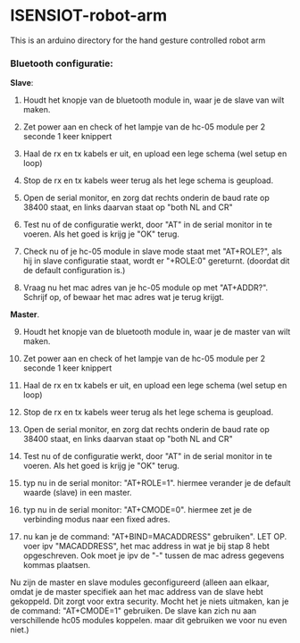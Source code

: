 # ISENSIOT-robot-arm



 This is an arduino directory for the hand gesture controlled robot arm


 ### Bluetooth configuratie:

 **Slave**:

 1. Houdt het knopje van de bluetooth module in, waar je de slave van wilt maken.
 2. Zet power aan en check of het lampje van de hc-05 module per 2 seconde 1 keer knippert
 3. Haal de rx en tx kabels er uit, en upload een lege schema (wel setup en loop)
 4. Stop de rx en tx kabels weer terug als het lege schema is geupload.

 5. Open de serial monitor, en zorg dat rechts onderin de baud rate op 38400 staat, en links daarvan staat op "both NL and CR"

 6. Test nu of de configuratie werkt, door "AT" in de serial monitor in te voeren. Als het goed is krijg je "OK" terug.
 7. Check nu of je hc-05 module in slave mode staat met "AT+ROLE?", als hij in slave configuratie staat, wordt er "+ROLE:0" gereturnt. (doordat dit de default configuration is.)
 8. Vraag nu het mac adres van je hc-05 module op met "AT+ADDR?". Schrijf op, of bewaar het mac adres wat je terug krijgt.


 **Master**.

 9. Houdt het knopje van de bluetooth module in, waar je de master van wilt maken.
 10. Zet power aan en check of het lampje van de hc-05 module per 2 seconde 1 keer knippert
 11. Haal de rx en tx kabels er uit, en upload een lege schema (wel setup en loop)
 12. Stop de rx en tx kabels weer terug als het lege schema is geupload.

 13. Open de serial monitor, en zorg dat rechts onderin de baud rate op 38400 staat, en links daarvan staat op "both NL and CR"

 14. Test nu of de configuratie werkt, door "AT" in de serial monitor in te voeren. Als het goed is krijg je "OK" terug.
 15. typ nu in de serial monitor: "AT+ROLE=1". hiermee verander je de default waarde (slave) in een master.
 16. typ nu in de serial monitor: "AT+CMODE=0". hiermee zet je de verbinding modus naar een fixed adres.
 17. nu kan je de command: "AT+BIND=MACADDRESS" gebruiken". LET OP. voer ipv "MACADDRESS", het mac address in wat je bij stap 8 hebt opgeschreven. Ook moet je ipv de "-" tussen de mac adress gegevens kommas plaatsen.

 Nu zijn de master en slave modules geconfigureerd (alleen aan elkaar, omdat je de master specifiek aan het mac address van de slave hebt gekoppeld. Dit zorgt voor extra security. Mocht het je niets uitmaken, kan je de command: "AT+CMODE=1" gebruiken. De slave kan zich nu aan verschillende hc05 modules koppelen. maar dit gebruiken we voor nu even niet.)


